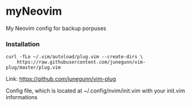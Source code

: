 # myNeovim
My Neovim config for backup porpuses

### Installation
```
curl -fLo ~/.vim/autoload/plug.vim --create-dirs \
    https://raw.githubusercontent.com/junegunn/vim-plug/master/plug.vim
```
Link: https://github.com/junegunn/vim-plug

Config file, which is located at ~/.config/nvim/init.vim with your init.vim informations
